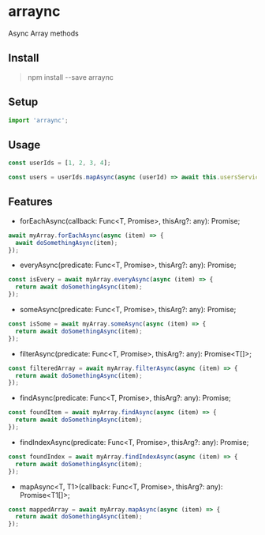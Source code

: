 # arraync

Async Array methods

## Install
> npm install --save arraync

## Setup
```javascript
import 'arraync';
```

## Usage
```javascript
const userIds = [1, 2, 3, 4];

const users = userIds.mapAsync(async (userId) => await this.usersService.getUserByUserIdAsync(userId));
```

## Features
- forEachAsync<T>(callback: Func<T, Promise<any>>, thisArg?: any): Promise<void>;
```javascript
await myArray.forEachAsync(async (item) => {
  await doSomethingAsync(item); 
});
```

- everyAsync<T>(predicate: Func<T, Promise<boolean>>, thisArg?: any): Promise<boolean>;
```javascript
const isEvery = await myArray.everyAsync(async (item) => {
  return await doSomethingAsync(item); 
});
```

- someAsync<T>(predicate: Func<T, Promise<boolean>>, thisArg?: any): Promise<boolean>;
```javascript
const isSome = await myArray.someAsync(async (item) => {
  return await doSomethingAsync(item); 
});
```

- filterAsync<T>(predicate: Func<T, Promise<boolean>>, thisArg?: any): Promise<T[]>;
```javascript
const filteredArray = await myArray.filterAsync(async (item) => {
  return await doSomethingAsync(item); 
});
```

- findAsync<T>(predicate: Func<T, Promise<boolean>>, thisArg?: any): Promise<T>;
```javascript
const foundItem = await myArray.findAsync(async (item) => {
  return await doSomethingAsync(item); 
});
```

- findIndexAsync<T>(predicate: Func<T, Promise<boolean>>, thisArg?: any): Promise<number>;
```javascript
const foundIndex = await myArray.findIndexAsync(async (item) => {
  return await doSomethingAsync(item); 
});
```

- mapAsync<T, T1>(callback: Func<T, Promise<T1>>, thisArg?: any): Promise<T1[]>;
```javascript
const mappedArray = await myArray.mapAsync(async (item) => {
  return await doSomethingAsync(item); 
});
